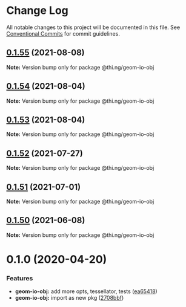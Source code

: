 # Change Log

All notable changes to this project will be documented in this file.
See [Conventional Commits](https://conventionalcommits.org) for commit guidelines.

## [0.1.55](https://github.com/thi-ng/umbrella/compare/@thi.ng/geom-io-obj@0.1.54...@thi.ng/geom-io-obj@0.1.55) (2021-08-08)

**Note:** Version bump only for package @thi.ng/geom-io-obj





## [0.1.54](https://github.com/thi-ng/umbrella/compare/@thi.ng/geom-io-obj@0.1.53...@thi.ng/geom-io-obj@0.1.54) (2021-08-04)

**Note:** Version bump only for package @thi.ng/geom-io-obj





## [0.1.53](https://github.com/thi-ng/umbrella/compare/@thi.ng/geom-io-obj@0.1.52...@thi.ng/geom-io-obj@0.1.53) (2021-08-04)

**Note:** Version bump only for package @thi.ng/geom-io-obj





## [0.1.52](https://github.com/thi-ng/umbrella/compare/@thi.ng/geom-io-obj@0.1.51...@thi.ng/geom-io-obj@0.1.52) (2021-07-27)

**Note:** Version bump only for package @thi.ng/geom-io-obj





## [0.1.51](https://github.com/thi-ng/umbrella/compare/@thi.ng/geom-io-obj@0.1.50...@thi.ng/geom-io-obj@0.1.51) (2021-07-01)

**Note:** Version bump only for package @thi.ng/geom-io-obj





## [0.1.50](https://github.com/thi-ng/umbrella/compare/@thi.ng/geom-io-obj@0.1.49...@thi.ng/geom-io-obj@0.1.50) (2021-06-08)

**Note:** Version bump only for package @thi.ng/geom-io-obj





# 0.1.0 (2020-04-20)


### Features

* **geom-io-obj:** add more opts, tessellator, tests ([ea65418](https://github.com/thi-ng/umbrella/commit/ea6541847975846080a905b06e24c717fc648a84))
* **geom-io-obj:** import as new pkg ([2708bbf](https://github.com/thi-ng/umbrella/commit/2708bbfee138be06c71c8eb84996c533bdbba8e2))
